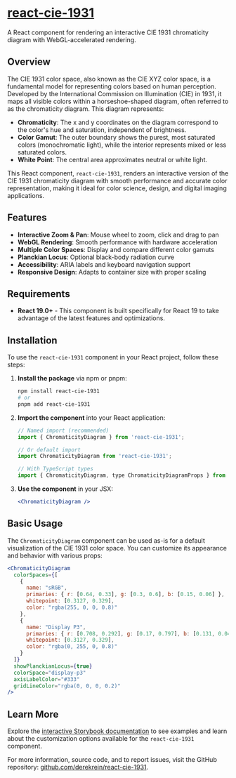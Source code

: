 # [react-cie-1931](https://derekrein.github.io/react-cie-1931/)

A React component for rendering an interactive CIE 1931 chromaticity diagram with WebGL-accelerated rendering.

## Overview

The CIE 1931 color space, also known as the CIE XYZ color space, is a fundamental model for representing colors based on human perception. Developed by the International Commission on Illumination (CIE) in 1931, it maps all visible colors within a horseshoe-shaped diagram, often referred to as the chromaticity diagram. This diagram represents:

- **Chromaticity**: The x and y coordinates on the diagram correspond to the color's hue and saturation, independent of brightness.
- **Color Gamut**: The outer boundary shows the purest, most saturated colors (monochromatic light), while the interior represents mixed or less saturated colors.
- **White Point**: The central area approximates neutral or white light.

This React component, `react-cie-1931`, renders an interactive version of the CIE 1931 chromaticity diagram with smooth performance and accurate color representation, making it ideal for color science, design, and digital imaging applications.

## Features

- **Interactive Zoom & Pan**: Mouse wheel to zoom, click and drag to pan
- **WebGL Rendering**: Smooth performance with hardware acceleration
- **Multiple Color Spaces**: Display and compare different color gamuts
- **Planckian Locus**: Optional black-body radiation curve
- **Accessibility**: ARIA labels and keyboard navigation support
- **Responsive Design**: Adapts to container size with proper scaling

## Requirements

- **React 19.0+** - This component is built specifically for React 19 to take advantage of the latest features and optimizations.

## Installation

To use the `react-cie-1931` component in your React project, follow these steps:

1. **Install the package** via npm or pnpm:
   ```bash
   npm install react-cie-1931
   # or
   pnpm add react-cie-1931
   ```

2. **Import the component** into your React application:
   ```jsx
   // Named import (recommended)
   import { ChromaticityDiagram } from 'react-cie-1931';
   
   // Or default import
   import ChromaticityDiagram from 'react-cie-1931';
   
   // With TypeScript types
   import { ChromaticityDiagram, type ChromaticityDiagramProps } from 'react-cie-1931';
   ```

3. **Use the component** in your JSX:
   ```jsx
   <ChromaticityDiagram />
   ```

## Basic Usage

The `ChromaticityDiagram` component can be used as-is for a default visualization of the CIE 1931 color space. You can customize its appearance and behavior with various props:

```jsx
<ChromaticityDiagram
  colorSpaces={[
    {
      name: "sRGB",
      primaries: { r: [0.64, 0.33], g: [0.3, 0.6], b: [0.15, 0.06] },
      whitepoint: [0.3127, 0.329],
      color: "rgba(255, 0, 0, 0.8)"
    },
    {
      name: "Display P3",
      primaries: { r: [0.708, 0.292], g: [0.17, 0.797], b: [0.131, 0.046] },
      whitepoint: [0.3127, 0.329],
      color: "rgba(0, 255, 0, 0.8)"
    }
  ]}
  showPlanckianLocus={true}
  colorSpace="display-p3"
  axisLabelColor="#333"
  gridLineColor="rgba(0, 0, 0, 0.2)"
/>
```

## Learn More

Explore the [interactive Storybook documentation](https://derekrein.github.io/react-cie-1931/) to see examples and learn about the customization options available for the `react-cie-1931` component.

For more information, source code, and to report issues, visit the GitHub repository: [github.com/derekrein/react-cie-1931](https://github.com/derekrein/react-cie-1931).
